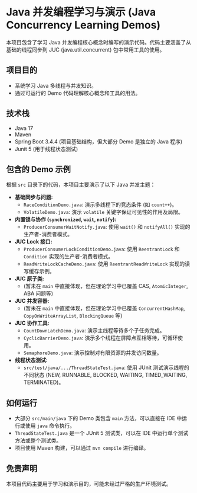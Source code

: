 # Java 并发编程学习与演示 (Java Concurrency Learning Demos)

本项目包含了学习 Java 并发编程核心概念时编写的演示代码。代码主要涵盖了从基础的线程同步到 JUC (java.util.concurrent) 包中常用工具的使用。

## 项目目的

* 系统学习 Java 多线程与并发知识。
* 通过可运行的 Demo 代码理解核心概念和工具的用法。

## 技术栈

* Java 17
* Maven
* Spring Boot 3.4.4 (项目基础结构，但大部分 Demo 是独立的 Java 程序)
* Junit 5 (用于线程状态测试)

## 包含的 Demo 示例

根据 `src` 目录下的代码，本项目主要演示了以下 Java 并发主题：

* **基础同步与问题:**
    * `RaceConditionDemo.java`: 演示多线程下的竞态条件 (如 `count++`)。
    * `VolatileDemo.java`: 演示 `volatile` 关键字保证可见性的作用及局限。
* **内置锁与协作 (`synchronized`, `wait`, `notify`):**
    * `ProducerConsumerWaitNotify.java`: 使用 `wait()` 和 `notifyAll()` 实现的生产者-消费者模式。
* **JUC Lock 接口:**
    * `ProducerConsumerLockConditionDemo.java`: 使用 `ReentrantLock` 和 `Condition` 实现的生产者-消费者模式。
    * `ReadWriteLockCacheDemo.java`: 使用 `ReentrantReadWriteLock` 实现的读写缓存示例。
* **JUC 原子类:**
    * (暂未在 `main` 中直接体现，但在理论学习中已覆盖 CAS, `AtomicInteger`, ABA 问题等)
* **JUC 并发容器:**
    * (暂未在 `main` 中直接体现，但在理论学习中已覆盖 `ConcurrentHashMap`, `CopyOnWriteArrayList`, `BlockingQueue` 等)
* **JUC 协作工具:**
    * `CountDownLatchDemo.java`: 演示主线程等待多个子任务完成。
    * `CyclicBarrierDemo.java`: 演示多个线程在屏障点互相等待，可循环使用。
    * `SemaphoreDemo.java`: 演示控制对有限资源的并发访问数量。
* **线程状态测试:**
    * `src/test/java/.../ThreadStateTest.java`: 使用 JUnit 测试演示线程的不同状态 (NEW, RUNNABLE, BLOCKED, WAITING, TIMED_WAITING, TERMINATED)。

## 如何运行

* 大部分 `src/main/java` 下的 Demo 类包含 `main` 方法，可以直接在 IDE 中运行或使用 `java` 命令执行。
* `ThreadStateTest.java` 是一个 JUnit 5 测试类，可以在 IDE 中运行单个测试方法或整个测试类。
* 项目使用 Maven 构建，可以通过 `mvn compile` 进行编译。

## 免责声明

本项目代码主要用于学习和演示目的，可能未经过严格的生产环境测试。